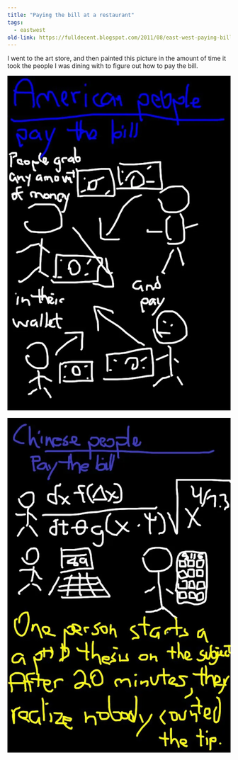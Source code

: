 ```yaml
---
title: "Paying the bill at a restaurant"
tags: 
  - eastwest	
old-link: https://fulldecent.blogspot.com/2011/08/east-west-paying-bill-at-restaurant.html
---
```


I went to the art store, and then painted this picture in the amount of time it took the people I was dining with to figure out how to pay the bill.

![Calculations](/assets/images/2011-08-19-east-west-paying-bill-at-restaurant.webp)

![Calculations](/assets/images/2011-08-19-east-west-paying-bill-at-restaurant-2.webp)
